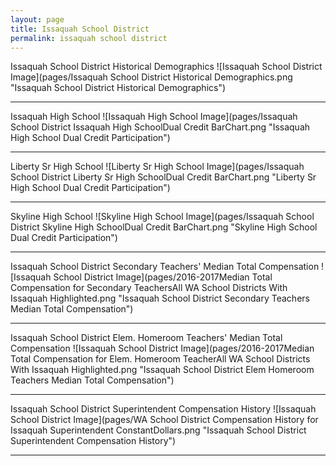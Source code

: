 ```yaml
---
layout: page
title: Issaquah School District
permalink: issaquah school district
---
```



Issaquah School District Historical Demographics
![Issaquah School District Image](pages/Issaquah School District Historical Demographics.png "Issaquah School District Historical Demographics")

___

Issaquah High School
![Issaquah High School Image](pages/Issaquah School District Issaquah High SchoolDual Credit BarChart.png "Issaquah High School Dual Credit Participation")

___

Liberty Sr High School
![Liberty Sr High School Image](pages/Issaquah School District Liberty Sr High SchoolDual Credit BarChart.png "Liberty Sr High School Dual Credit Participation")

___

Skyline High School
![Skyline High School Image](pages/Issaquah School District Skyline High SchoolDual Credit BarChart.png "Skyline High School Dual Credit Participation")

___

Issaquah School District Secondary Teachers' Median Total Compensation
![Issaquah School District Image](pages/2016-2017Median Total Compensation for Secondary TeachersAll WA School Districts With Issaquah Highlighted.png "Issaquah School District Secondary Teachers Median Total Compensation")

___

Issaquah School District Elem. Homeroom Teachers' Median Total Compensation
![Issaquah School District Image](pages/2016-2017Median Total Compensation for Elem. Homeroom TeacherAll WA School Districts With Issaquah Highlighted.png "Issaquah School District Elem Homeroom Teachers Median Total Compensation")

___

Issaquah School District Superintendent Compensation History
![Issaquah School District Image](pages/WA School District Compensation History for Issaquah Superintendent ConstantDollars.png "Issaquah School District Superintendent Compensation History")

___

